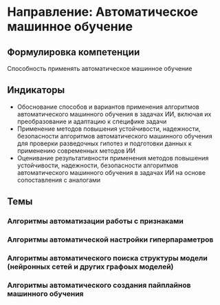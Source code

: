 # Направление: Автоматическое машинное обучение
## Формулировка компетенции
Способность применять автоматическое машинное обучение
## Индикаторы
* Обоснование способов и вариантов применения алгоритмов автоматического машинного обучения в задачах ИИ, включая их преобразование и адаптацию к специфике задачи
* Применение методов повышения устойчивости, надежности, безопасности алгоритмов автоматического машинного обучения для проверки разведочных гипотез и подготовки данных к применению современных методов ИИ
* Оценивание результативности применения методов повышения устойчивости, надежности, безопасности алгоритмов автоматического машинного обучения в задачах ИИ на основе сопоставления с аналогами
## Темы
### Алгоритмы автоматизации работы с признаками
### Алгоритмы автоматической настройки гиперпараметров
### Алгоритмы автоматического поиска структуры модели (нейронных сетей и других графоых моделей)
### Алгоритмы автоматического создания пайплайнов машинного обучения
